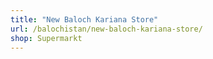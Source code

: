 ```yaml
---
title: "New Baloch Kariana Store"
url: /balochistan/new-baloch-kariana-store/
shop: Supermarkt
---
```


